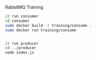 RabbitMQ Training

```sh
// run consumer
cd consumer
sudo docker build -t training/consume .
sudo docker run training/consume


// run producer
cd ../producer
node index.js
```